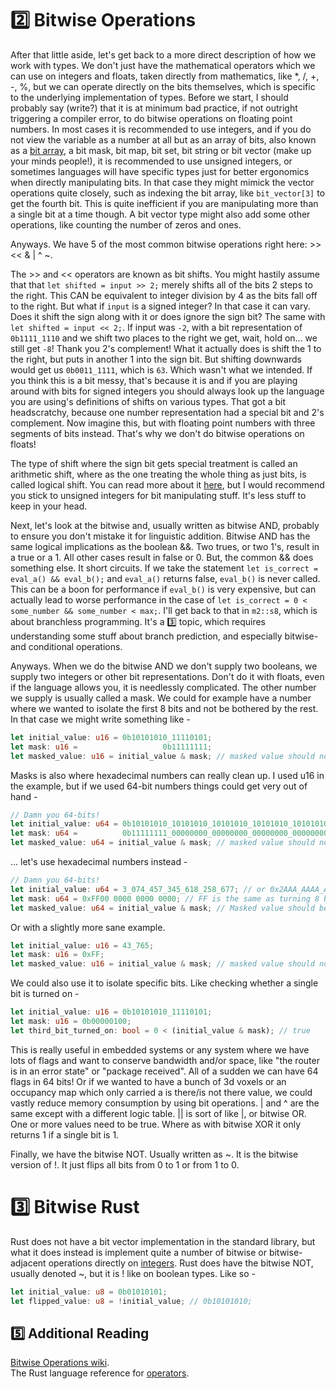 # 2️⃣ Bitwise Operations
After that little aside, let's get back to a more direct description of how we work with types.
We don't just have the mathematical operators which we can use on integers and floats, taken
directly from mathematics, like *, /, +, -, %, but we can operate directly on the bits themselves, which
is specific to the underlying implementation of types. Before we start, I should probably say (write?) that
it is at minimum bad practice, if not outright triggering a compiler error, to do bitwise operations on
floating point numbers. In most cases it is recommended to use integers, and if you do not view the
variable as a number at all but as an array of bits, also known as a
[bit array](https://en.wikipedia.org/wiki/Bit_array), a bit mask, bit map, bit set, bit string or bit vector
(make up your minds people!), it is recommended to use unsigned integers, or sometimes languages will have
specific types just for better ergonomics when directly manipulating bits. In that case they might mimick
the vector operations quite closely, such as indexing the bit array, like ```bit_vector[3]``` to get the fourth
bit. This is quite inefficient if you are manipulating more than a single bit at a time though. A bit vector type
might also add some other operations, like counting the number of zeros and ones.

Anyways. We have 5 of the most common bitwise operations right here: >> << & | ^ ~.

The >> and << operators are known as bit shifts. You might hastily assume that that ```let shifted = input >> 2;```
merely shifts all of the bits 2 steps to the right. This CAN be equivalent to integer division by 4 as the
bits fall off to the right. But what if ```input``` is a signed integer? In that case it can vary. Does
it shift the sign along with it or does ignore the sign bit? The same with ```let shifted = input << 2;```.
If input was ```-2```, with a bit representation of ```0b1111_1110``` and we shift two places to the right we
get, wait, hold on... we still get ```-8```! Thank you 2's complement! What it actually does is shift the 1 to
the right, but puts in another 1 into the sign bit. But shifting downwards would get us ```0b0011_1111```,
which is ```63```. Which wasn't what we intended. If you think this is a bit messy, that's because it is
and if you are playing around with bits for signed integers you should always look up the language you
are using's definitions of shifts on various types. That got a bit headscratchy, because one number
representation had a special bit and 2's complement. Now imagine this, but with floating point numbers with
three segments of bits instead. That's why we don't do bitwise operations on floats!

The type of shift where the sign bit gets special treatment is
called an arithmetic shift, where as the one treating the whole thing as just bits, is called logical shift. You
can read more about it [here](https://open4tech.com/logical-vs-arithmetic-shift/), but I would recommend you stick
to unsigned integers for bit manipulating stuff. It's less stuff to keep in your head.

Next, let's look at the bitwise and, usually written as bitwise AND, probably to ensure you don't mistake it for
linguistic addition. Bitwise AND has the same logical implications as the boolean &&. Two trues, or two 1's, result
in a true or a 1. All other cases result in false or 0. But, the common && does something else. It short circuits.
If we take the statement ```let is_correct = eval_a() && eval_b();``` and ```eval_a()``` returns false,
```eval_b()``` is never called. This can be a boon for performance if ```eval_b()``` is very expensive, but
can actually lead to worse performance in the case of ```let is_correct = 0 < some_number && some_number < max;```.
I'll get back to that in ```m2::s8```, which is about branchless programming. It's a 3️⃣ topic, which requires
understanding some stuff about branch prediction, and especially bitwise- and conditional operations.

Anyways. When we do the bitwise AND we don't supply two booleans, we supply two integers or other bit
representations. Don't do it with floats, even if the language allows you, it is needlessly complicated. The
other number we supply is usually called a mask. We could for example have a number where we wanted to
isolate the first 8 bits and not be bothered by the rest. In that case we might write something like -

```rust
let initial_value: u16 = 0b10101010_11110101;
let mask: u16 =                   0b11111111;
let masked_value: u16 = initial_value & mask; // masked value should now be 0b11110101
```

Masks is also where hexadecimal numbers can really clean up. I used u16 in the example, but if we used
64-bit numbers things could get very out of hand -

```rust
// Damn you 64-bits!
let initial_value: u64 = 0b10101010_10101010_10101010_10101010_10101010_10101010_10101010_11110101;
let mask: u64 =          0b11111111_00000000_00000000_00000000_00000000_00000000_00000000_00000000;
let masked_value: u64 = initial_value & mask; // masked value should now be 0b11110101
```

... let's use hexadecimal numbers instead -

```rust
// Damn you 64-bits!
let initial_value: u64 = 3_074_457_345_618_258_677; // or 0x2AAA_AAAA_AAAA_AAF5
let mask: u64 = 0xFF00 0000 0000 0000; // FF is the same as turning 8 bits completely on. So 0xF == 0xb1111.
let masked_value: u64 = initial_value & mask; // Masked value should be 0x2A00 0000 0000 0000
```

Or with a slightly more sane example.

```rust
let initial_value: u16 = 43_765;
let mask: u16 = 0xFF;
let masked_value: u16 = initial_value & mask; // masked value should now be 0b11110101
```

We could also use it to isolate specific bits. Like checking whether a single bit is turned on -

```rust
let initial_value: u16 = 0b10101010_11110101;
let mask: u16 = 0b00000100;
let third_bit_turned_on: bool = 0 < (initial_value & mask); // true
```

This is really useful in embedded systems or any system where we have lots of flags and want to conserve
bandwidth and/or space, like "the router is in an error state" or "package received". All of a sudden we can
have 64 flags in 64 bits! Or if we wanted to have a bunch of 3d voxels or an occupancy map which only carried
a is there/is not there value, we could vastly reduce memory consumption by using bit operations. | and ^
are the same except with a different logic table. || is sort of like |, or bitwise OR. One or more values
need to be true. Where as with bitwise XOR it only returns 1 if a single bit is 1.

Finally, we have the bitwise NOT. Usually written as ~. It is the bitwise version of !. It just flips all bits
from 0 to 1 or from 1 to 0.

# 3️⃣ Bitwise Rust
Rust does not have a bit vector implementation in the standard library, but what it does instead is implement
quite a number of bitwise or bitwise-adjacent operations directly on
[integers](https://doc.rust-lang.org/std/primitive.u32.html#method.rotate_left).
Rust does have the bitwise NOT, usually denoted ~, but it is ! like on boolean types. Like so -

```rust
let initial_value: u8 = 0b01010101;
let flipped_value: u8 = !initial_value; // 0b10101010;
```

## 5️⃣ Additional Reading
[Bitwise Operations wiki](https://en.wikipedia.org/wiki/Bitwise_operation).  
The Rust language reference for [operators](https://doc.rust-lang.org/reference/expressions/operator-expr.html).
